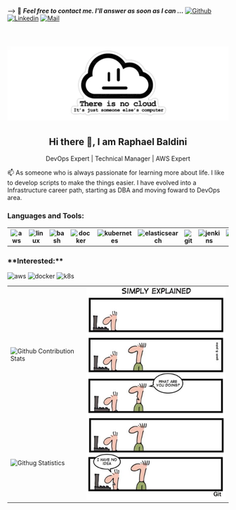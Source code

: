 -->
📝 ***Feel free to contact me. I'll answer as soon as I can ...***  [![Github](https://img.shields.io/github/followers/raphaelbaldini?label=Follow%20Me&style=social)](https://github.com/raphaelbaldini)
[![Linkedin](https://img.shields.io/badge/LinkedIn-Raphael%20Baldini-blue?logo=Linkedin&logoColor=blue&labelColor=black)](https://www.linkedin.com/in/rbaldini01/)
[![Mail](https://img.shields.io/badge/Yahoo-raphaelbaldini@yahoo.com.br-blue?logo=Yahoo&logoColor=blue&labelColor=black)](mailto:raphaelbaldini@yahoo.com.br)
<br />
<br />
<h1 align="center"><a><img src="There-is-no-cloud.png" alt="There-is-no-cloud"></a></h1>
<h2 align='center'>Hi there 👋, I am <strong>Raphael Baldini</strong></h2>
<p align='center'>DevOps Expert | Technical Manager | AWS Expert </p>
<p align='left'> 📫 As someone who is always passionate for learning more about life. I like to develop scripts to make the things easier. I have evolved into a Infrastructure career path, starting as DBA and moving foward to DevOps area.</p>

<h3 align="left">Languages and Tools:</h3>
<table border: none>
  <tr>
    <th href="https://aws.amazon.com" target="_blank"> <img src="https://www.vectorlogo.zone/logos/amazon_aws/amazon_aws-icon.svg" alt="aws"/></th>
    <th href="https://www.linux.org/" target="_blank"> <img src="https://www.vectorlogo.zone/logos/linux/linux-icon.svg" alt="linux"/></th> 
    <th href="https://www.gnu.org/software/bash/" target="_blank"> <img src="https://www.vectorlogo.zone/logos/gnu_bash/gnu_bash-icon.svg" alt="bash"/></th> 
    <th href="https://www.docker.com/" target="_blank"> <img src="https://www.vectorlogo.zone/logos/docker/docker-icon.svg" alt="docker"/></th> 
    <th href="https://kubernetes.io" target="_blank"> <img src="https://www.vectorlogo.zone/logos/kubernetes/kubernetes-icon.svg" alt="kubernetes"/></th> 
    <th href="https://www.elastic.co" target="_blank"> <img src="https://www.vectorlogo.zone/logos/elastic/elastic-icon.svg" alt="elasticsearch"/></th> 
    <th href="https://git-scm.com/" target="_blank"> <img src="https://www.vectorlogo.zone/logos/git-scm/git-scm-icon.svg" alt="git"/></th> 
    <th href="https://www.jenkins.io" target="_blank"> <img src="https://www.vectorlogo.zone/logos/jenkins/jenkins-icon.svg" alt="jenkins"/></th>
    <th href="https://grafana.com" target="_blank"> <img src="https://www.vectorlogo.zone/logos/grafana/grafana-icon.svg" alt="grafana"/></th>  
    <th href="https://www.elastic.co/kibana" target="_blank"> <img src="https://www.vectorlogo.zone/logos/elasticco_kibana/elasticco_kibana-icon.svg" alt="kibana"/></th> 
    <th href="https://www.oracle.com/" target="_blank"> <img src="https://www.vectorlogo.zone/logos/oracle/oracle-icon.svg" alt="kibana"/></th>
    <th href="https://www.mysql.com/" target="_blank"> <img src="https://www.vectorlogo.zone/logos/mysql/mysql-icon.svg" alt="mysql"/></th> 
    <th href="https://www.postgresql.org" target="_blank"> <img src="https://www.vectorlogo.zone/logos/postgresql/postgresql-icon.svg" alt="postgresql"/></th> 
    <th href="https://redis.io" target="_blank"> <img src="https://www.vectorlogo.zone/logos/redis/redis-icon.svg" alt="redis"/></th> 
    <th href="https://www.couchbase.com/" target="_blank"> <img src="https://www.vectorlogo.zone/logos/couchbase/couchbase-icon.svg" alt="Couchbase"/></th> 
    <th href="https://br.cloudera.com/" target="_blank"> <img src="https://www.vectorlogo.zone/logos/cloudera/cloudera-icon.svg" alt="Cloudera"/></th>
    <th href="https://www.python.org" target="_blank"> <img src="https://www.vectorlogo.zone/logos/python/python-icon.svg" alt="python"/></th> 
    <th href="https://www.ansible.com/" target="_blank"><img src="https://www.vectorlogo.zone/logos/ansible/ansible-icon.svg" alt="Ansible"/></th> 
    <th href="https://www.terraform.io/" target="_blank"> <img src="https://www.vectorlogo.zone/logos/terraformio/terraformio-icon.svg" alt="Terraform"/></th> 
    <th href="https://helm.sh/" target="_blank"> <img src="https://www.vectorlogo.zone/logos/helmsh/helmsh-icon.svg" alt="Terraform"/></th>
    <th href="https://groovy-lang.org/" target="_blank"> <img src="https://www.vectorlogo.zone/logos/groovehq/groovehq-icon.svg" alt="groovy"/></th>
  </tr>
</table>
<h3 align="left">**Interested:**</h3>
<p align="left"> 
  <a target="_blank"> <img src="https://www.vectorlogo.zone/logos/amazon_aws/amazon_aws-ar21.svg" alt="aws"/></a>
  <a target="_blank"> <img src="https://www.vectorlogo.zone/logos/docker/docker-ar21.svg" alt="docker"/></a>
  <a target="_blank"> <img src="https://www.vectorlogo.zone/logos/kubernetes/kubernetes-ar21.svg" alt="k8s"/></a>
</p>
<table border: none>
  <tr>
    <td><img alt="Github Contribution Stats" src="https://github-contribution-stats.vercel.app/api/?username=raphaelbaldini"/></td>
    <td rowspan="2"><img alt="IMAGE" src="git_simply_explained.jpg"/></td>
  </tr>
  <tr>
    <td><img alt="Githug Statistics" src="https://github-readme-streak-stats.herokuapp.com/?user=raphaelbaldini&"/></td>
  </tr>
</table>